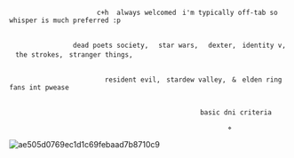 
                          c+h  always welcomedㅤi'm typically off-tab so whisper is much preferred :p


                    dead poets society,ㅤ star wars,ㅤ dexter,ㅤidentity v,ㅤthe strokes,ㅤstranger things,

  
                            resident evil,ㅤstardew valley,ㅤ&ㅤelden ring fans int pwease 

  
                                                    basic dni criteriaㅤ
  
                                                           ⌖
  ![ae505d0769ec1d1c69febaad7b8710c9](https://github.com/user-attachments/assets/0766775c-79c7-4465-9b3d-00adb2371d8d)
